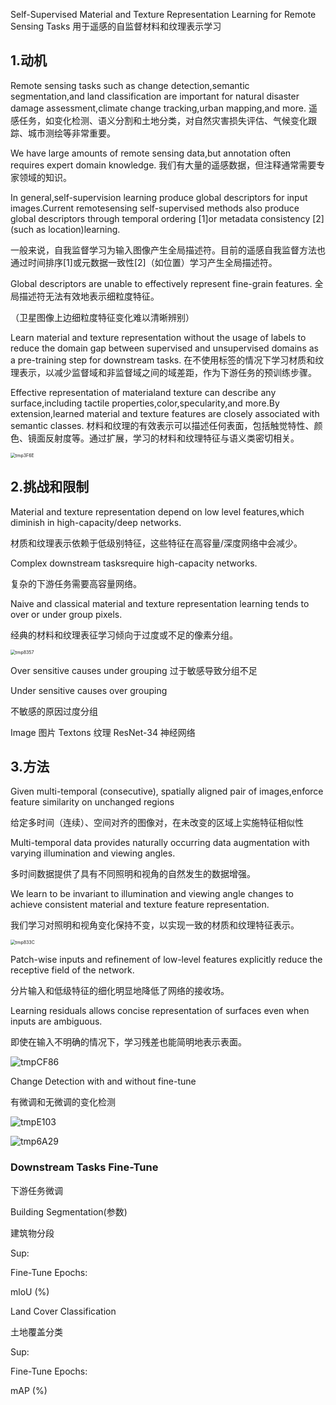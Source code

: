 Self-Supervised Material and Texture Representation Learning for Remote Sensing Tasks
用于遥感的自监督材料和纹理表示学习

## 1.动机

Remote sensing tasks such as change detection,semantic segmentation,and land classification are important for natural disaster damage assessment,climate change tracking,urban mapping,and more.
遥感任务，如变化检测、语义分割和土地分类，对自然灾害损失评估、气候变化跟踪、城市测绘等非常重要。

We have large amounts of remote sensing data,but annotation often requires expert domain knowledge.
我们有大量的遥感数据，但注释通常需要专家领域的知识。

In general,self-supervision learning produce global descriptors for input images.Current remotesensing self-supervised methods also produce global descriptors through temporal ordering [1]or metadata consistency [2](such as location)learning.

一般来说，自我监督学习为输入图像产生全局描述符。目前的遥感自我监督方法也通过时间排序[1]或元数据一致性[2]（如位置）学习产生全局描述符。

Global descriptors are unable to effectively represent fine-grain features.
全局描述符无法有效地表示细粒度特征。

（卫星图像上边细粒度特征变化难以清晰辨别）

Learn material and texture representation without the usage of labels to reduce the domain gap between supervised and unsupervised domains as a pre-training step for downstream tasks.
在不使用标签的情况下学习材质和纹理表示，以减少监督域和非监督域之间的域差距，作为下游任务的预训练步骤。

Effective representation of materialand texture can describe any surface,including tactile properties,color,specularity,and more.By extension,learned material and texture features are closely associated with semantic classes.
材料和纹理的有效表示可以描述任何表面，包括触觉特性、颜色、镜面反射度等。通过扩展，学习的材料和纹理特征与语义类密切相关。

<img src="D:\小软件\Typora\保存文件\imgs\tmp3F6E.png" alt="tmp3F6E" style="zoom:50%;" />



## 2.挑战和限制

Material and texture representation depend on low level features,which diminish in high-capacity/deep networks.

材质和纹理表示依赖于低级别特征，这些特征在高容量/深度网络中会减少。

Complex downstream tasksrequire high-capacity networks.

复杂的下游任务需要高容量网络。

Naive and classical material and texture representation learning tends to over or under group pixels.

经典的材料和纹理表征学习倾向于过度或不足的像素分组。

<img src="D:\小软件\Typora\保存文件\imgs\tmp8357.png" alt="tmp8357" style="zoom:50%;" />

Over sensitive causes under grouping
过于敏感导致分组不足

Under sensitive causes over grouping

不敏感的原因过度分组

Image 图片   Textons 纹理   ResNet-34    神经网络



## 3.方法

Given multi-temporal (consecutive), spatially aligned pair of images,enforce feature similarity on unchanged regions

给定多时间（连续）、空间对齐的图像对，在未改变的区域上实施特征相似性

Multi-temporal data provides naturally occurring data augmentation with varying illumination and viewing angles.

多时间数据提供了具有不同照明和视角的自然发生的数据增强。

We learn to be invariant to illumination and viewing angle changes to achieve consistent material and texture feature representation.

我们学习对照明和视角变化保持不变，以实现一致的材质和纹理特征表示。

<img src="D:\小软件\Typora\保存文件\imgs\tmp833C.png" alt="tmp833C" style="zoom:50%;" />



Patch-wise inputs and refinement of low-level features explicitly reduce the receptive field of the network.

分片输入和低级特征的细化明显地降低了网络的接收场。

Learning residuals allows concise representation of surfaces even when inputs are ambiguous.

即使在输入不明确的情况下，学习残差也能简明地表示表面。

![tmpCF86](D:\小软件\Typora\保存文件\imgs\tmpCF86.png)

Change Detection with and without fine-tune

有微调和无微调的变化检测

![tmpE103](D:\小软件\Typora\保存文件\imgs\tmpE103.png)

![tmp6A29](D:\小软件\Typora\保存文件\imgs\tmp6A29.png)

### Downstream Tasks Fine-Tune

下游任务微调

Building Segmentation(参数)

建筑物分段

Sup:

Fine-Tune Epochs: 

mloU (%)



Land Cover Classification

土地覆盖分类

Sup:

Fine-Tune Epochs:

mAP (%)













